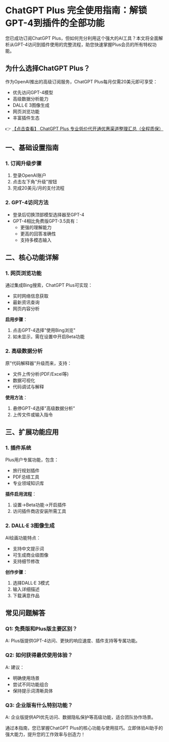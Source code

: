# ChatGPT Plus 完全使用指南：解锁GPT-4到插件的全部功能

您已成功订阅ChatGPT Plus，但如何充分利用这个强大的AI工具？本文将全面解析从GPT-4访问到插件使用的完整流程，助您快速掌握Plus会员的所有特权功能。

## 为什么选择ChatGPT Plus？

作为OpenAI推出的高级订阅服务，ChatGPT Plus每月仅需20美元即可享受：
- 优先访问GPT-4模型
- 高级数据分析能力
- DALL·E 3图像生成
- 网页浏览功能
- 丰富插件生态

👉 [【点击查看】 ChatGPT Plus 专业低价代开通优惠渠道整理汇总（全程质保）](https://bit.ly/DaiKai)

## 一、基础设置指南

### 1. 订阅升级步骤
1. 登录OpenAI账户
2. 点击左下角"升级"按钮
3. 完成20美元/月的支付流程

### 2. GPT-4访问方法
- 登录后切换顶部模型选择器至GPT-4
- GPT-4相比免费版GPT-3.5具有：
  - 更强的理解能力
  - 更高的回答准确性
  - 支持多模态输入

## 二、核心功能详解

### 1. 网页浏览功能
通过集成Bing搜索，ChatGPT Plus可实现：
- 实时网络信息获取
- 最新资讯查询
- 网页内容分析

**启用步骤**：
1. 点击GPT-4选择"使用Bing浏览"
2. 如未显示，需在设置中开启Beta功能

### 2. 高级数据分析
原"代码解释器"升级而来，支持：
- 文件上传分析(PDF/Excel等)
- 数据可视化
- 代码调试与解释

**使用方法**：
1. 悬停GPT-4选择"高级数据分析"
2. 上传文件或输入指令

## 三、扩展功能应用

### 1. 插件系统
Plus用户专属功能，包含：
- 旅行规划插件
- PDF总结工具
- 专业领域知识库

**插件启用流程**：
1. 设置→Beta功能→开启插件
2. 访问插件商店安装所需工具

### 2. DALL·E 3图像生成
AI绘画功能特点：
- 支持中文提示词
- 可生成商业级图像
- 支持细节修改

**创作步骤**：
1. 选择DALL·E 3模式
2. 输入详细描述
3. 下载满意作品

## 常见问题解答

### Q1: 免费版和Plus版主要区别？
A: Plus版提供GPT-4访问、更快的响应速度、插件支持等专属功能。

### Q2: 如何获得最优使用体验？
A: 建议：
- 明确使用场景
- 尝试不同功能组合
- 保持提示词清晰具体

### Q3: 企业版有什么特别功能？
A: 企业版提供API优先访问、数据隐私保护等高级功能，适合团队协作场景。

通过本指南，您已掌握ChatGPT Plus的核心功能与使用技巧。立即体验AI助手的强大能力，提升您的工作效率与创造力！